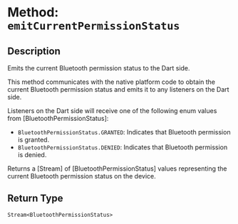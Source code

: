 # Method: `emitCurrentPermissionStatus`

## Description

Emits the current Bluetooth permission status to the Dart side.

 This method communicates with the native platform code to obtain the current Bluetooth permission status and emits it to any listeners on the Dart side.

 Listeners on the Dart side will receive one of the following enum values from [BluetoothPermissionStatus]:

 * `BluetoothPermissionStatus.GRANTED`: Indicates that Bluetooth permission is granted.
 * `BluetoothPermissionStatus.DENIED`: Indicates that Bluetooth permission is denied.

 Returns a [Stream] of [BluetoothPermissionStatus] values representing the current Bluetooth permission status on the device.

## Return Type
`Stream<BluetoothPermissionStatus>`

